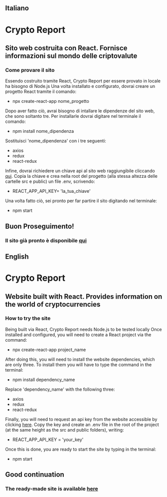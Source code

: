 ## Italiano

# Crypto Report
Sito web costruita con React. Fornisce informazioni sul mondo delle criptovalute
----------
### Come provare il sito
Essendo costruito tramite React, Crypto Report per essere provato in locale ha bisogno di Node.js
Una volta installato e configurato, dovrai creare un progetto React tramite il comando:
- npx create-react-app nome_progetto

Dopo aver fatto ciò, avrai bisogno di intallare le dipendenze del sito web, che sono soltanto tre.
Per installarle dovrai digitare nel terminale il comando:
- npm install nome_dipendenza

Sostituisci 'nome_dipendenza' con i tre seguenti:
- axios
- redux
- react-redux

Infine, dovrai richiedere un chiave api al sito web raggiungibile cliccando [qui](https://pro.coinmarketcap.com/).
Copia la chiave e crea nella root del progetto (alla stessa altezza delle cartelle src e public) un file .env, 
scrivendo:
- REACT_APP_API_KEY= 'la_tua_chiave'

Una volta fatto ciò, sei pronto per far partire il sito digitando nel terminale:
- npm start


## Buon Proseguimento!

### Il sito già pronto è disponibile [qui](https://cryptoreport-da471.web.app/)

## English 


# Crypto Report
Website built with React. Provides information on the world of cryptocurrencies
----------

### How to try the site
Being built via React, Crypto Report needs Node.js to be tested locally
Once installed and configured, you will need to create a React project via the command:
- npx create-react-app project_name

After doing this, you will need to install the website dependencies, which are only three.
To install them you will have to type the command in the terminal:
- npm install dependency_name

Replace 'dependency_name' with the following three:
- axios
- redux
- react-redux

Finally, you will need to request an api key from the website accessible by clicking [here](https://pro.coinmarketcap.com/).
Copy the key and create an .env file in the root of the project (at the same height as the src and public folders),
writing:
- REACT_APP_API_KEY = 'your_key'

Once this is done, you are ready to start the site by typing in the terminal:
- npm start

## Good continuation

### The ready-made site is available [here](https://cryptoreport-da471.web.app/)

